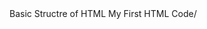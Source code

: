 <HTML>
  <HEAD
    <TITLE> Basic Structre of HTML 
  </TITLE>
  </HEAD>
  <BODY>
    My First HTML Code/
  </BODY>
</HTML>
